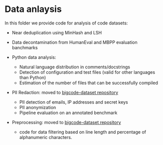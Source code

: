 # Data anlaysis

In this folder we provide code for analysis of code datasets:
* Near deduplication using MinHash and LSH

* Data decontamination from HumanEval and MBPP evaluation banchmarks

* Python data analysis:
    * Natural language distribution in comments/docstrings 
    * Detection of configuration and test files (valid for other languages than Python)
    * Estimation of the number of files that can be successfully compiled

* PII Redaction: moved to [bigcode-dataset repository](https://github.com/bigcode-project/bigcode-dataset/tree/main/pii)
    * PII detection of emails, IP addresses and secret keys
    * PII anonymization
    * Pipeline evaluation on an annotated benchmark

* Preprocessing:  moved to [bigcode-dataset repository](https://github.com/bigcode-project/bigcode-dataset/tree/main/preprocessing)
   * code for data filtering based on line length and percentage of alphanumeric characters.
